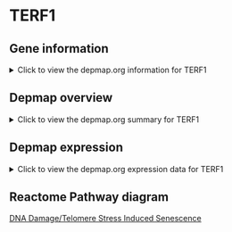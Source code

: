 <h1>TERF1</h1>

<h2>Gene information</h2>
<details>
  <summary>Click to view the depmap.org information for TERF1</summary>
  <iframe src="https://depmap.org/portal/gene/TERF1?tab=about" style="border:none;width:100%;height:800px"></iframe>
</details>

<h2>Depmap overview</h2>
<details>
  <summary>Click to view the depmap.org summary for TERF1</summary>
  <iframe src="https://depmap.org/portal/gene/TERF1?tab=overview" style="border:none;width:100%;height:800px"></iframe>
</details>

<h2>Depmap expression</h2>
<details>
  <summary>Click to view the depmap.org expression data for TERF1</summary>
  <iframe src="https://depmap.org/portal/gene/TERF1?tab=characterization" style="border:none;width:100%;height:800px"></iframe>
</details>



<h2>Reactome Pathway diagram</h2>
<a href="https://reactome.org/PathwayBrowser/#/R-HSA-2559586">DNA Damage/Telomere Stress Induced Senescence</a>




